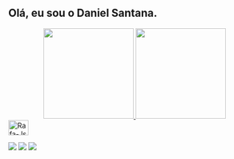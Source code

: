 ## Olá, eu sou o Daniel Santana.
<div align="center">
  <a href="https://github.com/danieelsan1y">
  <img height="180em" src="https://github-readme-stats.vercel.app/api?username=danieelsan1y&show_icons=true&theme=dark&include_all_commits=true&count_private=true"/>
  <img height="180em" src="https://github-readme-stats.vercel.app/api/top-langs/?username=danieelsan1y&layout=compact&langs_count=7&theme=dark"/>
</div>
  
  
  <div>
  <link rel="stylesheet" href="https://cdn.jsdelivr.net/gh/devicons/devicon@v2.15.1/devicon.min.css">
   <img align="center" alt="Rafa-Js" height="30" width="40" src="https://cdn.jsdelivr.net/gh/devicons/devicon/icons/mysql/mysql-plain-wordmark.svg">
 
          
          
   
             
    
    
</div>

<div>

 <a href="" target="_blank"><img src="https://img.shields.io/badge/Discord-7289DA?style=for-the-badge&logo=discord&logoColor=white" target="_blank"></a> 
  <a href = "mailto:danieelsan1y@gmail.com"><img src="https://img.shields.io/badge/-Gmail-%23333?style=for-the-badge&logo=gmail&logoColor=white" target="_blank"></a>
  <a href="https://br.linkedin.com/in/daniel-santana-bb7581210" target="_blank"><img src="https://img.shields.io/badge/-LinkedIn-%230077B5?style=for-the-badge&logo=linkedin&logoColor=white" target="_blank"></a> 
</div>
